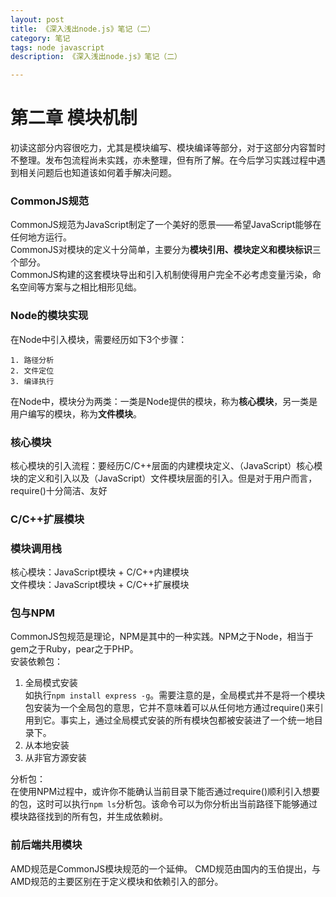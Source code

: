 ```yaml
---
layout: post
title: 《深入浅出node.js》笔记（二）
category: 笔记
tags: node javascript
description: 《深入浅出node.js》笔记（二）

---
```


# 第二章 模块机制

初读这部分内容很吃力，尤其是模块编写、模块编译等部分，对于这部分内容暂时不整理。发布包流程尚未实践，亦未整理，但有所了解。在今后学习实践过程中遇到相关问题后也知道该如何着手解决问题。


### CommonJS规范  
CommonJS规范为JavaScript制定了一个美好的愿景——希望JavaScript能够在任何地方运行。  
CommonJS对模块的定义十分简单，主要分为**模块引用、模块定义和模块标识**三个部分。  
CommonJS构建的这套模块导出和引入机制使得用户完全不必考虑变量污染，命名空间等方案与之相比相形见绌。

### Node的模块实现  
在Node中引入模块，需要经历如下3个步骤：

	1. 路径分析
	2. 文件定位
	3. 编译执行

在Node中，模块分为两类：一类是Node提供的模块，称为**核心模块**，另一类是用户编写的模块，称为**文件模块**。

### 核心模块  
核心模块的引入流程：要经历C/C++层面的内建模块定义、（JavaScript）核心模块的定义和引入以及（JavaScript）文件模块层面的引入。但是对于用户而言，require()十分简洁、友好

### C/C++扩展模块

### 模块调用栈  
核心模块：JavaScript模块 + C/C++内建模块  
文件模块：JavaScript模块 + C/C++扩展模块

### 包与NPM  
CommonJS包规范是理论，NPM是其中的一种实践。NPM之于Node，相当于gem之于Ruby，pear之于PHP。  
安装依赖包：

1. 全局模式安装  
	如执行`npm install express -g`。需要注意的是，全局模式并不是将一个模块包安装为一个全局包的意思，它并不意味着可以从任何地方通过require()来引用到它。事实上，通过全局模式安装的所有模块包都被安装进了一个统一地目录下。
2. 从本地安装  
3. 从非官方源安装

分析包：  
在使用NPM过程中，或许你不能确认当前目录下能否通过require()顺利引入想要的包，这时可以执行`npm ls`分析包。该命令可以为你分析出当前路径下能够通过模块路径找到的所有包，并生成依赖树。


### 前后端共用模块  
AMD规范是CommonJS模块规范的一个延伸。 CMD规范由国内的玉伯提出，与AMD规范的主要区别在于定义模块和依赖引入的部分。